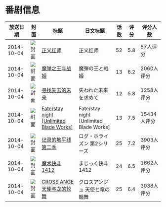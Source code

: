 # 番剧信息

|放送日期|封面|标题|日文标题|话数|评分|评分人数|
|---|---|---|---|---|---|---|
|2014-10-04|![封面](https://lain.bgm.tv/pic/cover/c/75/19/28398_Bg5ML.jpg)|[正义红师](https://bangumi.tv/subject/28398)|正义红师|52|5.8|57人评分|
|2014-10-04|![封面](https://lain.bgm.tv/pic/cover/c/8f/00/79229_FyOph.jpg)|[魔弹之王与战姫](https://bangumi.tv/subject/79229)|魔弾の王と戦姫|13|6.2|2060人评分|
|2014-10-04|![封面](https://lain.bgm.tv/pic/cover/c/4e/f0/91985_Avmy8.jpg)|[寻找失去的未来](https://bangumi.tv/subject/91985)|失われた未来を求めて|12|5.8|1258人评分|
|2014-10-04|![封面](https://lain.bgm.tv/pic/cover/c/e1/5a/95225_nuqNt.jpg)|[Fate/stay night [Unlimited Blade Works]](https://bangumi.tv/subject/95225)|Fate/stay night [Unlimited Blade Works]|13|7.5|15434人评分|
|2014-10-04|![封面](https://lain.bgm.tv/pic/cover/c/5e/6f/100517_NvtW4.jpg)|[记录的地平线 第二季](https://bangumi.tv/subject/100517)|ログ・ホライズン 第2シリーズ|25|7.2|3903人评分|
|2014-10-04|![封面](https://lain.bgm.tv/pic/cover/c/d5/df/109203_9h9yX.jpg)|[魔术快斗1412](https://bangumi.tv/subject/109203)|まじっく快斗1412|24|6.5|1662人评分|
|2014-10-04|![封面](https://lain.bgm.tv/pic/cover/c/ec/eb/109948_96r35.jpg)|[CROSS ANGE 天使与龙的轮舞](https://bangumi.tv/subject/109948)|クロスアンジュ 天使と竜の輪舞|25|6.4|3038人评分|
